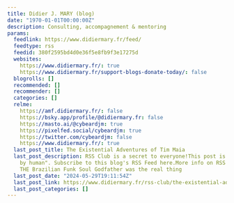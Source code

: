 ```yaml
---
title: Didier J. MARY (blog)
date: "1970-01-01T00:00:00Z"
description: Consulting, accompagnement & mentoring
params:
  feedlink: https://www.didiermary.fr/feed/
  feedtype: rss
  feedid: 380f2595bd4d0e36f5e8fb9f3e17275d
  websites:
    https://www.didiermary.fr/: true
    https://www.didiermary.fr/support-blogs-donate-today/: false
  blogrolls: []
  recommended: []
  recommender: []
  categories: []
  relme:
    https://amf.didiermary.fr/: false
    https://bsky.app/profile/@didiermary.fr: false
    https://masto.ai/@cybeardjm: true
    https://pixelfed.social/cybeardjm: true
    https://twitter.com/cybeardjm: false
    https://www.didiermary.fr/: true
  last_post_title: The Existential Adventures of Tim Maia
  last_post_description: RSS Club is a secret to everyone!This post is certified "written
    by human". Subscribe to this blog's RSS Feed here.More info on RSS Club.Tim Maia,
    THE Brazilian Funk Soul Godfather was the real thing
  last_post_date: "2024-05-29T19:11:54Z"
  last_post_link: https://www.didiermary.fr/rss-club/the-existential-adventures-of-tim-maia/
  last_post_categories: []
---
```


